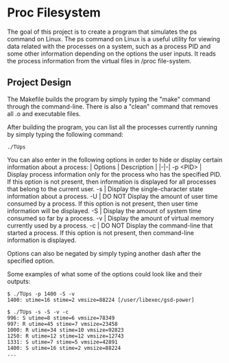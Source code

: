 # Proc Filesystem
The goal of this project is to create a program that simulates the ps command on Linux. The ps command on Linux is a useful utility for viewing data related with the processes on a system, such as a process PID and some other information depending on the options the user inputs. It reads the process information from the virtual files in /proc file-system.

## Project Design
The Makefile builds the program by simply typing the "make" command through the command-line. There is also a "clean" command that removes all .o and executable files.

After building the program, you can list all the processes currently running by simply typing the following command:
````
./TUps
```` 
You can also enter in the following options in order to hide or display certain information about a process:
| Options | Description |
|-|-|
-p \<PID\> | Display process information only for the process who has the specified PID. If this option is not present, then information is displayed for all processes that belong to the current user.
-s | Display the single-character state information about a process.
-U | DO NOT Display the amount of user time consumed by a process. If this option is not present, then user time information will be displayed.
-S | Display the amount of system time consumed so far by a process.
-v | Display the amount of virtual memory currently used by a process.
-c | DO NOT Display the command-line that started a process. If this option is not present, then command-line information is displayed.

Options can also be negated by simply typing another dash after the specified option.

Some examples of what some of the options could look like and their outputs:
```
$ ./TUps -p 1400 -S -v
1400: utime=16 stime=2 vmsize=88224 [/user/libexec/gsd-power]
```
```
$ ./TUps -s -S -v -c
996: S utime=8 stime=6 vmsize=78349
997: R utime=45 stime=7 vmsize=23458
1000: R utime=34 stime=10 vmsize=92823
1250: R utime=12 stime=12 vmsize=12743
1331: S utime=7 stime=5 vmsize=42891
1400: S utime=16 stime=2 vmsize=88224
...
```